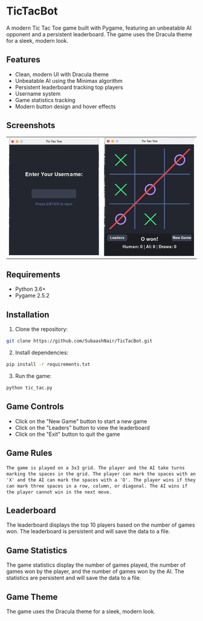 # TicTacBot

A modern Tic Tac Toe game built with Pygame, featuring an unbeatable AI opponent and a persistent leaderboard. The game uses the Dracula theme for a sleek, modern look.

## Features
- Clean, modern UI with Dracula theme
- Unbeatable AI using the Minimax algorithm
- Persistent leaderboard tracking top players
- Username system
- Game statistics tracking
- Modern button design and hover effects

## Screenshots

<table>
  <tr>
    <td><img src="assets/start.png" alt="App start"></td>
    <td><img src="assets/gameplay.png" alt="Main game interface with Dracula theme"></td>
  </tr>
</table>


## Requirements
- Python 3.6+
- Pygame 2.5.2

## Installation

1. Clone the repository: 

```bash
git clone https://github.com/SubaashNair/TicTacBot.git
```

2. Install dependencies:

```bash
pip install -r requirements.txt
```

3. Run the game:

```bash
python tic_tac.py
```

## Game Controls
- Click on the "New Game" button to start a new game
- Click on the "Leaders" button to view the leaderboard
- Click on the "Exit" button to quit the game

## Game Rules

    The game is played on a 3x3 grid. The player and the AI take turns marking the spaces in the grid. The player can mark the spaces with an 'X' and the AI can mark the spaces with a 'O'. The player wins if they can mark three spaces in a row, column, or diagonal. The AI wins if the player cannot win in the next move.

## Leaderboard

The leaderboard displays the top 10 players based on the number of games won. The leaderboard is persistent and will save the data to a file.

## Game Statistics

The game statistics display the number of games played, the number of games won by the player, and the number of games won by the AI. The statistics are persistent and will save the data to a file.

## Game Theme

The game uses the Dracula theme for a sleek, modern look.       